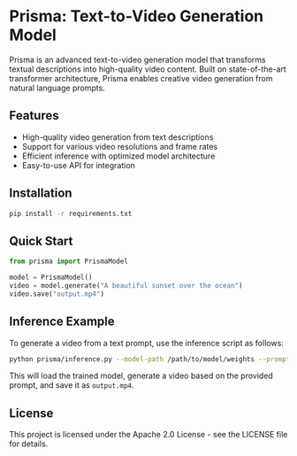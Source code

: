 # Prisma: Text-to-Video Generation Model

Prisma is an advanced text-to-video generation model that transforms textual descriptions into high-quality video content. Built on state-of-the-art transformer architecture, Prisma enables creative video generation from natural language prompts.

## Features

- High-quality video generation from text descriptions
- Support for various video resolutions and frame rates
- Efficient inference with optimized model architecture
- Easy-to-use API for integration

## Installation

```bash
pip install -r requirements.txt
```

## Quick Start

```python
from prisma import PrismaModel

model = PrismaModel()
video = model.generate("A beautiful sunset over the ocean")
video.save("output.mp4")
```

## Inference Example

To generate a video from a text prompt, use the inference script as follows:

```bash
python prisma/inference.py --model-path /path/to/model/weights --prompt "A beautiful sunset over the ocean" --output output.mp4 --max-frames 32 --frame-size 256 256
```

This will load the trained model, generate a video based on the provided prompt, and save it as `output.mp4`.

## License

This project is licensed under the Apache 2.0 License - see the LICENSE file for details. 